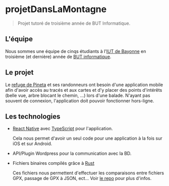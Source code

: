 # projetDansLaMontagne
> Projet tutoré de troisième année de BUT Informatique.

## L'équipe

Nous sommes une équipe de cinqs étudiants à l'[IUT de Bayonne](https://www.iutbayonne.univ-pau.fr/presentation.html) en troisième (et dernière) année de [BUT informatique](https://www.iutbayonne.univ-pau.fr/but/informatique).

## Le projet

Le [refuge de Pineta](https://www.valpineta.eu/fr/el-refugio/) et ses randonneurs ont besoin d'une application mobile afin d'avoir accès au tracés et aux cartes et d'y placer des points d'intérêts (belle vue, arbre blocant le chemin, ...) lors d'une balade. N'ayant pas souvent de connexion, l'application doit pouvoir fonctionner hors-ligne.

## Les technologies
- [React Native](https://reactnative.dev/) avec [TypeScript](https://www.typescriptlang.org/) pour l'application.

  Cela nous permet d'avoir un seul code pour une application à la fois sur iOS et sur Android.
- API/Plugin Wordpress pour la communication avec la BD.
- Fichiers binaires compilés grâce à [Rust](https://www.rust-lang.org/)

  Ces fichiers nous permettent d'effectuer les comparaisons entre fichiers GPX, passage de GPX à JSON, ect... Voir [le repo](https://github.com/projetDansLaMontagne/gpx-coords-tools) pour plus d'infos.
